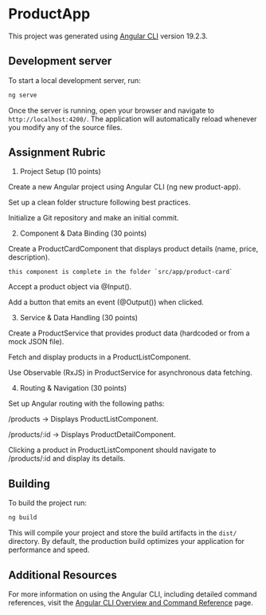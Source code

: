 # ProductApp

This project was generated using [Angular CLI](https://github.com/angular/angular-cli) version 19.2.3.

## Development server

To start a local development server, run:

```bash
ng serve
```

Once the server is running, open your browser and navigate to `http://localhost:4200/`. The application will automatically reload whenever you modify any of the source files.

## Assignment Rubric

1. Project Setup (10 points)

Create a new Angular project using Angular CLI (ng new product-app).

Set up a clean folder structure following best practices.

Initialize a Git repository and make an initial commit.

2. Component & Data Binding (30 points)

Create a ProductCardComponent that displays product details (name, price, description).
```
this component is complete in the folder `src/app/product-card`
```
Accept a product object via @Input().

Add a button that emits an event (@Output()) when clicked.

3. Service & Data Handling (30 points)

Create a ProductService that provides product data (hardcoded or from a mock JSON file).

Fetch and display products in a ProductListComponent.

Use Observable (RxJS) in ProductService for asynchronous data fetching.

4. Routing & Navigation (30 points)

Set up Angular routing with the following paths:

/products → Displays ProductListComponent.

/products/:id → Displays ProductDetailComponent.

Clicking a product in ProductListComponent should navigate to /products/:id and display its details.


## Building

To build the project run:

```bash
ng build
```

This will compile your project and store the build artifacts in the `dist/` directory. By default, the production build optimizes your application for performance and speed.


## Additional Resources

For more information on using the Angular CLI, including detailed command references, visit the [Angular CLI Overview and Command Reference](https://angular.dev/tools/cli) page.
